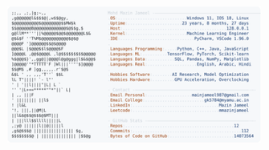 <picture>
  <source srcset="https://raw.githubusercontent.com/mmazinjameel/mmazinjameel/main/dark_mode.svg?v=1754023515" media="(prefers-color-scheme: dark)">
  <img src="https://raw.githubusercontent.com/mmazinjameel/mmazinjameel/main/light_mode.svg?v=1754023515">
</picture>
